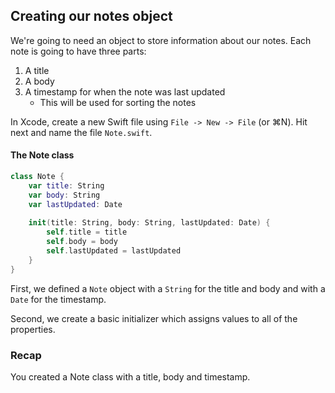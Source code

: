 ## Creating our notes object

We're going to need an object to store information about our notes. Each note is going to have three parts:

1. A title
2. A body
3. A timestamp for when the note was last updated
   * This will be used for sorting the notes

In Xcode, create a new Swift file using `File -> New -> File` (or ⌘N). Hit next and name the file `Note.swift`.


#### The Note class
```swift
class Note {
    var title: String
    var body: String
    var lastUpdated: Date
    
    init(title: String, body: String, lastUpdated: Date) {
        self.title = title
        self.body = body
        self.lastUpdated = lastUpdated
    }
}
```

First, we defined a `Note` object with a `String` for the title and body and with a `Date` for the timestamp. 

Second, we create a basic initializer which assigns values to all of the properties. 

### Recap

You created a Note class with a title, body and timestamp.
